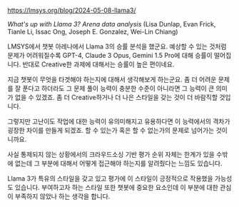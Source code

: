 https://lmsys.org/blog/2024-05-08-llama3/

*What's up with Llama 3? Arena data analysis* (Lisa Dunlap, Evan Frick, Tianle Li, Issac Ong, Joseph E. Gonzalez, Wei-Lin Chiang)

LMSYS에서 챗봇 아레나에서 Llama 3의 승률 분석을 했군요. 예상할 수 있는 것처럼 문제가 어려워질수록 GPT-4, Claude 3 Opus, Gemini 1.5 Pro에 대해 승률이 떨어집니다. 반대로 Creative한 과제에 대해서는 승률이 높은 편이네요.

지금 챗봇이 무엇을 타겟해야 하는지에 대해서 생각해보게 하는군요. 좀 더 어려운 문제를 잘 푼다고 하더라도 그 문제 풀이 능력이 충분한 수준이 아니라면 그 능력이 큰 의미가 없을 수 있겠죠. 좀 더 Creative하거나 더 나은 스타일을 갖는 것이 더 바람직할 것입니다.

그렇지만 고난이도 작업에 대한 능력이 유의미해지고 유용하다면 이 능력에서의 격차가 굉장한 차이를 만들게 되겠죠. 할 수 있는가 혹은 할 수 없는가의 문제로 넘어가는 것이니까요.

사실 통제되지 않는 상황에서의 크라우드소싱 기반 평가 순위 자체는 한계가 있을 수밖에 없는데 그 부분에 대해서 어떻게 접근해야 하는지를 알려줬다는 느낌도 있습니다.

Llama 3가 특유의 스타일을 갖고 있고 평가에 이 스타일이 긍정적으로 작용했을 가능성도 있습니다. 부여하고자 하는 스타일 또한 챗봇에 중요한 요소인데 이 부분에 대한 관심이 부족하지 않았나 하는 생각을 합니다.